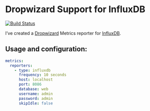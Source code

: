 # Dropwizard Support for InfluxDB

[![Build Status](https://travis-ci.org/mbialon/dropwizard-metrics-influxdb.svg?branch=master)](https://travis-ci.org/mbialon/dropwizard-metrics-influxdb)

I’ve created a [Dropwizard](http://www.dropwizard.io/) Metrics reporter for [InfluxDB](https://influxdb.com/).

## Usage and configuration:

```yaml
metrics:
  reporters:
    - type: influxdb
      frequency: 10 seconds
      host: localhost
      port: 8086
      database: web
      username: admin
      password: admin
      skipIdle: false
```
